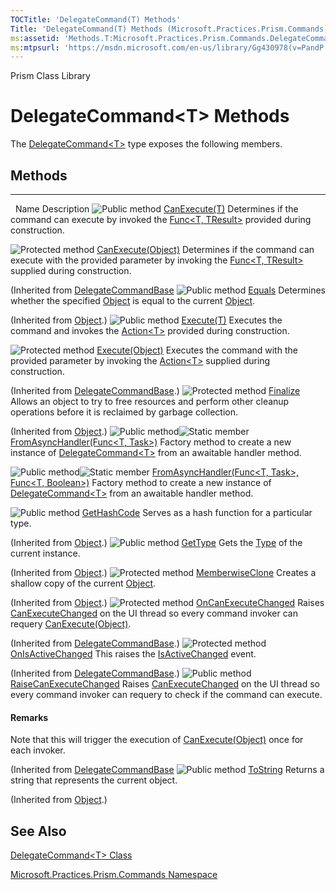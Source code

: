 ```yaml
---
TOCTitle: 'DelegateCommand(T) Methods'
Title: 'DelegateCommand(T) Methods (Microsoft.Practices.Prism.Commands)'
ms:assetid: 'Methods.T:Microsoft.Practices.Prism.Commands.DelegateCommand\`1'
ms:mtpsurl: 'https://msdn.microsoft.com/en-us/library/Gg430978(v=PandP.50)'
---
```


Prism Class Library

# DelegateCommand&lt;T&gt; Methods


The [DelegateCommand&lt;T&gt;](https://msdn.microsoft.com/en-us/library/gg431410(v=pandp.50)) type exposes the following members.

## Methods
-------

<span id="methodTableToggle"></span>
 
Name
Description
![](https://msdn.microsoft.com/en-us/Gg430978.pubmethod(en-us,PandP.50).gif "Public method")
[CanExecute(T)](https://msdn.microsoft.com/en-us/library/gg405763(v=pandp.50))
Determines if the command can execute by invoked the [Func&lt;T, TResult&gt;](http://msdn2.microsoft.com/en-us/library/bb549151) provided during construction.

![](https://msdn.microsoft.com/en-us/Gg430978.protmethod(en-us,PandP.50).gif "Protected method")
[CanExecute(Object)](https://msdn.microsoft.com/en-us/library/microsoft.practices.prism.commands.delegatecommandbase.canexecute(v=pandp.50))
Determines if the command can execute with the provided parameter by invoking the [Func&lt;T, TResult&gt;](http://msdn2.microsoft.com/en-us/library/bb549151) supplied during construction.

(Inherited from [DelegateCommandBase](https://msdn.microsoft.com/en-us/library/microsoft.practices.prism.commands.delegatecommandbase(v=pandp.50))
![](https://msdn.microsoft.com/en-us/Gg430978.pubmethod(en-us,PandP.50).gif "Public method")
[Equals](http://msdn2.microsoft.com/en-us/library/bsc2ak47)
Determines whether the specified [Object](http://msdn2.microsoft.com/en-us/library/e5kfa45b) is equal to the current [Object](http://msdn2.microsoft.com/en-us/library/e5kfa45b).

(Inherited from [Object](http://msdn2.microsoft.com/en-us/library/e5kfa45b).)
![](https://msdn.microsoft.com/en-us/Gg430978.pubmethod(en-us,PandP.50).gif "Public method")
[Execute(T)](https://msdn.microsoft.com/en-us/library/gg405764(v=pandp.50))
Executes the command and invokes the [Action&lt;T&gt;](http://msdn2.microsoft.com/en-us/library/018hxwa8) provided during construction.

![](https://msdn.microsoft.com/en-us/Gg430978.protmethod(en-us,PandP.50).gif "Protected method")
[Execute(Object)](https://msdn.microsoft.com/en-us/library/microsoft.practices.prism.commands.delegatecommandbase.execute(v=pandp.50))
Executes the command with the provided parameter by invoking the [Action&lt;T&gt;](http://msdn2.microsoft.com/en-us/library/018hxwa8) supplied during construction.

(Inherited from [DelegateCommandBase](https://msdn.microsoft.com/en-us/library/microsoft.practices.prism.commands.delegatecommandbase(v=pandp.50)).)
![](https://msdn.microsoft.com/en-us/Gg430978.protmethod(en-us,PandP.50).gif "Protected method")
[Finalize](http://msdn2.microsoft.com/en-us/library/4k87zsw7)
Allows an object to try to free resources and perform other cleanup operations before it is reclaimed by garbage collection.

(Inherited from [Object](http://msdn2.microsoft.com/en-us/library/e5kfa45b).)
![](https://msdn.microsoft.com/en-us/Gg430978.pubmethod(en-us,PandP.50).gif "Public method")![](https://msdn.microsoft.com/en-us/Gg430978.static(en-us,PandP.50).gif "Static member")
[FromAsyncHandler(Func&lt;T, Task&gt;)](https://msdn.microsoft.com/en-us/library/dn736266(v=pandp.50))
Factory method to create a new instance of [DelegateCommand&lt;T&gt;](https://msdn.microsoft.com/en-us/library/gg431410(v=pandp.50)) from an awaitable handler method.

![](https://msdn.microsoft.com/en-us/Gg430978.pubmethod(en-us,PandP.50).gif "Public method")![](https://msdn.microsoft.com/en-us/Gg430978.static(en-us,PandP.50).gif "Static member")
[FromAsyncHandler(Func&lt;T, Task&gt;, Func&lt;T, Boolean&gt;)](https://msdn.microsoft.com/en-us/library/dn736309(v=pandp.50))
Factory method to create a new instance of [DelegateCommand&lt;T&gt;](https://msdn.microsoft.com/en-us/library/gg431410(v=pandp.50)) from an awaitable handler method.

![](https://msdn.microsoft.com/en-us/Gg430978.pubmethod(en-us,PandP.50).gif "Public method")
[GetHashCode](http://msdn2.microsoft.com/en-us/library/zdee4b3y)
Serves as a hash function for a particular type.

(Inherited from [Object](http://msdn2.microsoft.com/en-us/library/e5kfa45b).)
![](https://msdn.microsoft.com/en-us/Gg430978.pubmethod(en-us,PandP.50).gif "Public method")
[GetType](http://msdn2.microsoft.com/en-us/library/dfwy45w9)
Gets the [Type](http://msdn2.microsoft.com/en-us/library/42892f65) of the current instance.

(Inherited from [Object](http://msdn2.microsoft.com/en-us/library/e5kfa45b).)
![](https://msdn.microsoft.com/en-us/Gg430978.protmethod(en-us,PandP.50).gif "Protected method")
[MemberwiseClone](http://msdn2.microsoft.com/en-us/library/57ctke0a)
Creates a shallow copy of the current [Object](http://msdn2.microsoft.com/en-us/library/e5kfa45b).

(Inherited from [Object](http://msdn2.microsoft.com/en-us/library/e5kfa45b).)
![](https://msdn.microsoft.com/en-us/Gg430978.protmethod(en-us,PandP.50).gif "Protected method")
[OnCanExecuteChanged](https://msdn.microsoft.com/en-us/library/microsoft.practices.prism.commands.delegatecommandbase.oncanexecutechanged(v=pandp.50))
Raises [CanExecuteChanged](http://msdn2.microsoft.com/en-us/library/ms523106) on the UI thread so every command invoker can requery [CanExecute(Object)](http://msdn2.microsoft.com/en-us/library/ms604093).

(Inherited from [DelegateCommandBase](https://msdn.microsoft.com/en-us/library/microsoft.practices.prism.commands.delegatecommandbase(v=pandp.50)).)
![](https://msdn.microsoft.com/en-us/Gg430978.protmethod(en-us,PandP.50).gif "Protected method")
[OnIsActiveChanged](https://msdn.microsoft.com/en-us/library/microsoft.practices.prism.commands.delegatecommandbase.onisactivechanged(v=pandp.50))
This raises the [IsActiveChanged](https://msdn.microsoft.com/en-us/library/microsoft.practices.prism.commands.delegatecommandbase.isactivechanged(v=pandp.50)) event.

(Inherited from [DelegateCommandBase](https://msdn.microsoft.com/en-us/library/microsoft.practices.prism.commands.delegatecommandbase(v=pandp.50)).)
![](https://msdn.microsoft.com/en-us/Gg430978.pubmethod(en-us,PandP.50).gif "Public method")
[RaiseCanExecuteChanged](https://msdn.microsoft.com/en-us/library/microsoft.practices.prism.commands.delegatecommandbase.raisecanexecutechanged(v=pandp.50))
Raises [CanExecuteChanged](https://msdn.microsoft.com/en-us/library/microsoft.practices.prism.commands.delegatecommandbase.canexecutechanged(v=pandp.50)) on the UI thread so every command invoker can requery to check if the command can execute.

#### Remarks


<span id="remarksToggle"></span>Note that this will trigger the execution of [CanExecute(Object)](https://msdn.microsoft.com/en-us/library/microsoft.practices.prism.commands.delegatecommandbase.canexecute(v=pandp.50)) once for each invoker.

(Inherited from [DelegateCommandBase](https://msdn.microsoft.com/en-us/library/microsoft.practices.prism.commands.delegatecommandbase(v=pandp.50).)
![](https://msdn.microsoft.com/en-us/Gg430978.pubmethod(en-us,PandP.50).gif "Public method")
[ToString](http://msdn2.microsoft.com/en-us/library/7bxwbwt2)
Returns a string that represents the current object.

(Inherited from [Object](http://msdn2.microsoft.com/en-us/library/e5kfa45b).)

## See Also


<span id="seeAlsoToggle"></span>
[DelegateCommand&lt;T&gt; Class](https://msdn.microsoft.com/en-us/library/gg431410(v=pandp.50))

[Microsoft.Practices.Prism.Commands Namespace](https://msdn.microsoft.com/en-us/library/microsoft.practices.prism.commands(v=pandp.50))
